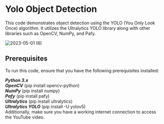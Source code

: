 # Yolo Object Detection
This code demonstrates object detection using the YOLO (You Only Look Once) algorithm. It utilizes the Ultralytics YOLO library along with other libraries such as OpenCV, NumPy, and Pafy.

![2023-05-01 (6)](https://user-images.githubusercontent.com/93634268/235419911-af98349a-b333-4109-b440-5b15dd9bb044.png)

## Prerequisites
To run this code, ensure that you have the following prerequisites installed:

***Python 3.x*** <br>
***OpenCV*** (pip install opencv-python) <br>
***NumPy*** (pip install numpy) <br>
***Pafy*** (pip install pafy) <br>
***Ultralytics*** (pip install ultralytics) <br>
***Ultralytics YOLO*** (pip install -U yolov5) <br>
Additionally, make sure you have a working internet connection to access the YouTube video.
